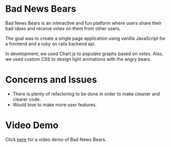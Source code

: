 # Bad News Bears

Bad News Bears is an interactive and fun platform where users share their bad ideas and receive votes on them from other users.

The goal was to create a single page application using vanilla JavaScript for a frontend and a ruby on rails backend api.

In development, we used Chart.js to populate graphs based on votes. Also, we used custom CSS to design light animations with the angry bears.

# Concerns and Issues
- There is plenty of refactoring to be done in order to make cleaner and clearer code.
- Would love to make more user features.

# Video Demo
Click <a href="https://www.youtube.com/watch?v=so9W_RnrlAc&feature=youtu.be" target="_blank">here</a> for a video demo of Bad News Bears.
